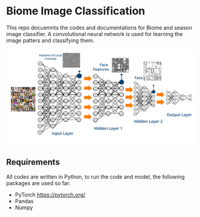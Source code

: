 # Biome Image Classification
This repo docuemnts the codes and documentations for Biome and season image classifier. A convolutional neural network is used for learning the image patters and classifying them.


![Screenshot](DL.png)

## Requirements 
All codes are written in Python, to run the code and model, the following packages are used so far:
- PyTorch  https://pytorch.org/
- Pandas 
- Numpy 
